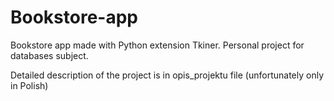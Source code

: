 # Bookstore-app

Bookstore app made with Python extension Tkiner. Personal project for databases subject.

Detailed description of the project is in opis_projektu file (unfortunately only in Polish)
